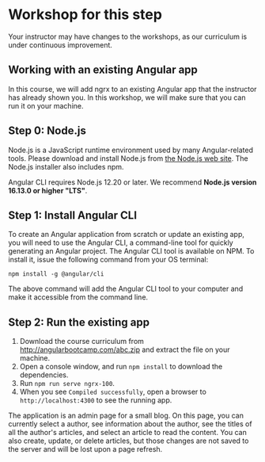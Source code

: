 # Workshop for this step

Your instructor may have changes to the workshops, as our curriculum
is under continuous improvement.

## Working with an existing Angular app

In this course, we will add ngrx to an existing Angular app that the
instructor has already shown you. In this workshop, we will make sure
that you can run it on your machine.

## Step 0: Node.js

Node.js is a JavaScript runtime environment used by many
Angular-related tools. Please download and install Node.js from [the
Node.js web site](http://nodejs.org/). The Node.js installer also
includes npm.

Angular CLI requires Node.js 12.20 or later. We recommend
**Node.js version 16.13.0 or higher "LTS"**.

## Step 1: Install Angular CLI

To create an Angular application from scratch or update an existing
app, you will need to use the Angular CLI, a command-line tool for
quickly generating an Angular project. The Angular CLI tool is
available on NPM. To install it, issue the following command from your
OS terminal:

```
npm install -g @angular/cli
```

The above command will add the Angular CLI tool to your computer and
make it accessible from the command line.

## Step 2: Run the existing app

1. Download the course curriculum from http://angularbootcamp.com/abc.zip
and extract the file on your machine.
1. Open a console window, and run `npm install` to download the
   dependencies.
1. Run `npm run serve ngrx-100`.
1. When you see `Compiled successfully`, open a browser to
   `http://localhost:4300` to see the running app.

The application is an admin page for a small blog. On this page, you
can currently select a author, see information about the author, 
see the titles of all the author's articles, and select an article 
to read the content. You can also create, update, or delete 
articles, but those changes are not saved to the server and will 
be lost upon a page refresh.   
